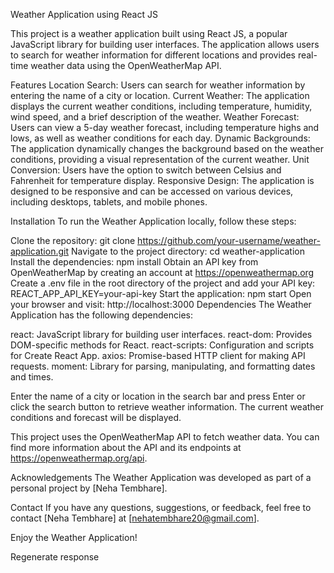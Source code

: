 Weather Application using React JS


This project is a weather application built using React JS, a popular JavaScript library for building user interfaces. The application allows users to search for weather information for different locations and provides real-time weather data using the OpenWeatherMap API.

Features
Location Search: Users can search for weather information by entering the name of a city or location.
Current Weather: The application displays the current weather conditions, including temperature, humidity, wind speed, and a brief description of the weather.
Weather Forecast: Users can view a 5-day weather forecast, including temperature highs and lows, as well as weather conditions for each day.
Dynamic Backgrounds: The application dynamically changes the background based on the weather conditions, providing a visual representation of the current weather.
Unit Conversion: Users have the option to switch between Celsius and Fahrenheit for temperature display.
Responsive Design: The application is designed to be responsive and can be accessed on various devices, including desktops, tablets, and mobile phones.



Installation
To run the Weather Application locally, follow these steps:

Clone the repository: git clone https://github.com/your-username/weather-application.git
Navigate to the project directory: cd weather-application
Install the dependencies: npm install
Obtain an API key from OpenWeatherMap by creating an account at https://openweathermap.org
Create a .env file in the root directory of the project and add your API key: REACT_APP_API_KEY=your-api-key
Start the application: npm start
Open your browser and visit: http://localhost:3000
Dependencies
The Weather Application has the following dependencies:

react: JavaScript library for building user interfaces.
react-dom: Provides DOM-specific methods for React.
react-scripts: Configuration and scripts for Create React App.
axios: Promise-based HTTP client for making API requests.
moment: Library for parsing, manipulating, and formatting dates and times.

Enter the name of a city or location in the search bar and press Enter or click the search button to retrieve weather information.
The current weather conditions and forecast will be displayed.

This project uses the OpenWeatherMap API to fetch weather data. You can find more information about the API and its endpoints at https://openweathermap.org/api.


Acknowledgements
The Weather Application was developed as part of a personal project by [Neha Tembhare].

Contact
If you have any questions, suggestions, or feedback, feel free to contact [Neha Tembhare] at [nehatembhare20@gmail.com].

Enjoy the Weather Application!

Regenerate response